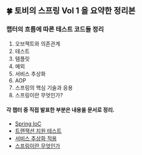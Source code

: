 ## 🍀 토비의 스프링 Vol 1 을 요약한 정리본

### 챕터의 흐름에 따른 테스트 코드들 정리

1. 오브젝트와 의존관계
2. 테스트
3. 템플릿
4. 예외
5. 서비스 추상화
6. AOP
7. 스프링의 핵심 기술과 응용
8. 스프링이란 무엇인가?

#### 각 챕터 중 직접 발표한 부분은 내용을 문서로 정리.
- [Spring IoC](https://github.com/YounHyunJun/toby-spring-study-v1/blob/master/summary/ch1.5%20Spring%20IOC.md)
- [트랜잭션 지원 테스트](https://github.com/YounHyunJun/toby-spring-study-v1/blob/master/summary/ch6.8%20Transaction%20Support%20Test.md)
- [서비스 추상화 적용](https://github.com/YounHyunJun/toby-spring-study-v1/blob/master/summary/ch7.3%20Application%20of%20service%20abstraction.md)
- [스프링이란 무엇인가](https://github.com/YounHyunJun/toby-spring-study-v1/blob/master/summary/ch8.%20what%20is%20spring.md)
